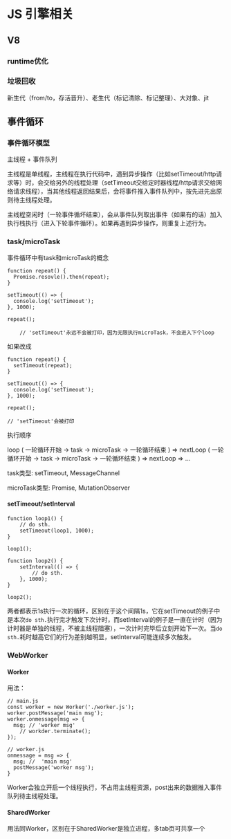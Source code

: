 
# JS 引擎相关

##  V8

### runtime优化

### 垃圾回收

新生代（from/to，存活晋升）、老生代（标记清除、标记整理）、大对象、jit

## 事件循环

### 事件循环模型 

主线程 + 事件队列

主线程是单线程，主线程在执行代码中，遇到异步操作（比如setTimeout/http请求等）时，会交给另外的线程处理（setTimeout交给定时器线程/http请求交给网络请求线程），当其他线程返回结果后，会将事件推入事件队列中，按先进先出原则待主线程处理。

主线程空闲时（一轮事件循坏结束），会从事件队列取出事件（如果有的话）加入执行栈执行（进入下轮事件循环）。如果再遇到异步操作，则重复上述行为。

### task/microTask

事件循环中有task和microTask的概念

	function repeat() {
	  Promise.resovle().then(repeat);
	}
	
	setTimeout(() => {
	  console.log('setTimeout');
	}, 1000);
	
	repeat();
		
		// 'setTimeout'永远不会被打印，因为无限执行microTask，不会进入下个loop
		
如果改成
		
	function repeat() {
	  setTimeout(repeat);
	}
	
	setTimeout(() => {
	  console.log('setTimeout');
	}, 1000);
	
	repeat();
	
	// 'setTimeout'会被打印
		
执行顺序

loop ( 一轮循环开始 -> task -> microTask -> 一轮循环结束 ) => nextLoop ( 一轮循环开始 -> task -> microTask -> 一轮循环结束 ) => nextLoop => ...

task类型: setTimeout, MessageChannel

microTask类型: Promise, MutationObserver

#### setTimeout/setInterval

	function loop1() {
		// do sth.
		setTimeout(loop1, 1000);
	}
	
	loop1();

	function loop2() {
		setInterval(() => {
			// do sth.
		}, 1000);
	}

	loop2();

两者都表示1s执行一次的循环，区别在于这个间隔1s，它在setTimeout的例子中是本次`do sth.`执行完才触发下次计时，而setInterval的例子是一直在计时（因为计时器是单独的线程，不被主线程阻塞），一次计时完毕后立刻开始下一次。当`do sth.`耗时越高它们的行为差别越明显，setInterval可能连续多次触发。

### WebWorker

#### Worker

用法：

	// main.js
	const worker = new Worker('./worker.js');
	worker.postMessage('main msg');
	worker.onmessage(msg => {
	  msg; // 'worker msg'
		// workder.terminate();  
	});

	// worker.js
	onmessage = msg => {
	  msg; //  'main msg'
	  postMessage('worker msg');
	}

Worker会独立开启一个线程执行，不占用主线程资源，post出来的数据推入事件队列待主线程处理。

#### SharedWorker

用法同Worker，区别在于SharedWorker是独立进程，多tab页可共享一个
	

	

